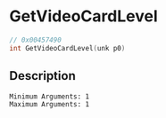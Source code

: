 # GetVideoCardLevel
```c
// 0x00457490
int GetVideoCardLevel(unk p0)
```
## Description
```
Minimum Arguments: 1
Maximum Arguments: 1
```
